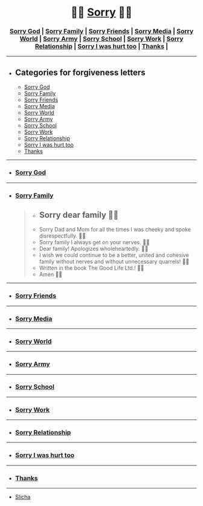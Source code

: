 <div align="center">

# 🙏🏼 [Sorry](https://github.com/Anlominus/Anlominus/blob/main/Sorry.md) 🙏🏼

### [Sorry God]() | [Sorry Family]() | [Sorry Friends]() | [Sorry Media]() | [Sorry World]() | [Sorry Army]() | [Sorry School]() | [Sorry Work]() | [Sorry Relationship]() | [Sorry I was hurt too]() | [Thanks]() | 
  
</div>

---
- ## Categories for forgiveness letters
  - [Sorry God](#sorry-god)
  - [Sorry Family]()
  - [Sorry Friends]()
  - [Sorry Media]()
  - [Sorry World]()
  - [Sorry Army]()
  - [Sorry School]()
  - [Sorry Work]()
  - [Sorry Relationship]()
  - [Sorry I was hurt too]()
  - [Thanks]()

---

- ### [Sorry God]()

---

- ### [Sorry Family]()
  > - ## Sorry dear family 🙏🏼
  > - Sorry Dad and Mom for all the times I was cheeky and spoke disrespectfully. 🙏🏼
  > - Sorry family I always get on your nerves. 🙏🏼
  > - Dear family! Apologizes wholeheartedly. 🙏🏼
  > - I wish we could continue to be a better, united and cohesive family without nerves and without unnecessary quarrels! 🙏🏼
  > - Written in the book The Good Life Ltd.! 🙏🏼
  > - Amen 🙏🏼 

---

- ### [Sorry Friends]()

---

- ### [Sorry Media]()

---

- ### [Sorry World]()

---

- ### [Sorry Army]()

---

- ### [Sorry School]()

---

- ### [Sorry Work]()

---

- ### [Sorry Relationship]()

---

- ### [Sorry I was hurt too]()

---

- ### [Thanks]()

---

- [Slicha](https://slicha.com/)
